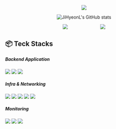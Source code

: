 <div align="center">

<p align='center'>
    <img src="https://capsule-render.vercel.app/api?type=waving&color=57b8dc&height=230&section=header&text=🧙‍♀️%20Welcome%20to%20JiHyeonL's%20Github%20!&fontSize=40&fontColor=ffffff&animation=fadeIn&fontAlignY=38"/>
</p>

![JiHyeonL's GitHub stats](https://github-readme-stats.vercel.app/api?username=JiHyeonL&show_icons=true&theme=buefy)

<a href="mailto:lejinhy@gmail.com"><img src="https://img.shields.io/badge/Gmail-EA4335.svg?style=for-the-badge&logo=gmail&logoColor=ffffff" /></a>
<a href="https://velog.io/@lejinhy"><img src="https://img.shields.io/badge/velog-20C997.svg?style=for-the-badge&logo=velog&logoColor=ffffff" style="margin-left: 100px;" /></a>
</div>

## 📦 Teck Stacks
##### Backend Application
<img src="https://img.shields.io/badge/Spring Boot-6DB33F.svg?style=flat-square&logo=springboot&logoColor=ffffff" /> <img src="https://img.shields.io/badge/Java-016bb4.svg?style=flat-square" /> <img src="https://img.shields.io/badge/MySQL-4479A1.svg?style=flat-square&logo=mysql&logoColor=ffffff" />


##### Infra & Networking
<img src="https://img.shields.io/badge/Amazon EC2-FF9900.svg?style=flat-square&logo=amazonec2&logoColor=ffffff" /> <img src="https://img.shields.io/badge/Amazon RDS-527FFF.svg?style=flat-square&logo=amazonrds&logoColor=ffffff" /> <img src="https://img.shields.io/badge/Amazon S3-569A31.svg?style=flat-square&logo=amazons3&logoColor=ffffff" />
<img src="https://img.shields.io/badge/Docker-2496ED.svg?style=flat-square&logo=docker&logoColor=ffffff" />
<img src="https://img.shields.io/badge/Nginx-009639.svg?style=flat-square&logo=nginx&logoColor=ffffff" />

##### Monitoring 
<img src="https://img.shields.io/badge/Grafana-F46800.svg?style=flat-square&logo=grafana&logoColor=ffffff"> <img src="https://img.shields.io/badge/Prometheus-de4f2a.svg?style=flat-square"> <img src="https://img.shields.io/badge/Loki-f9d425.svg?style=flat-square">
